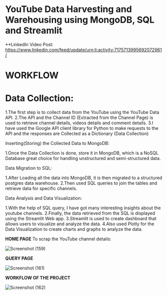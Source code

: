 # YouTube Data Harvesting and Warehousing using MongoDB, SQL and Streamlit
**LinkedIn Video Post: https://www.linkedin.com/feed/update/urn:li:activity:7175713995692072961/
# WORKFLOW

# Data Collection:

  1.The first step is to collect data from the YouTube using the YouTube Data API. 
  2.The API and the Channel ID (Extracted from the Channel Page) is used to retrieve channel details, 
    videos details and comment details. 
  3.I have used the Google API client library for Python to make requests to the API and the responses 
    are Collected as a Dictionary (Data Collection)
    
Inserting(Storing) the Collected Data to MongoDB:

  1.Once the Data Collection is done, store it in MongoDB, which is a NoSQL Database great choice for 
  handling unstructured and semi-structured data.
  
Data Migration to SQL:

  1.After Loading all the data into MongoDB, it is then migrated to a structured postgres data warehouse.
  2.Then used SQL queries to join the tables and retrieve data for specific channels.
  
Data Analysis and Data Visualization:

  1.With the help of SQL query, I have got many interesting insights about the youtube channels.
  2.Finally, the data retrieved from the SQL is displayed using the Streamlit Web app.
  3.Streamlit is used to create dashboard that allows users to visualize and analyze the data. 
  4.Also used Plotly for the Data Visualization to create charts and graphs to analyze the data.


**HOME PAGE**
To scrap the YouTube channel details:


![Screenshot (159)](https://github.com/Lavan1999/YouTube-Project/assets/152668558/b8a3abe9-15d2-4123-9101-1320c6035928)



**QUERY PAGE**


![Screenshot (161)](https://github.com/Lavan1999/YouTube-Project/assets/152668558/45a88d25-116e-40e0-8352-6467f97b13c1)


**WORKFLOW OF THE PROJECT**


![Screenshot (162)](https://github.com/Lavan1999/YouTube-Project/assets/152668558/7d03a97c-07c2-4a1d-b3ce-38988459d72c)



